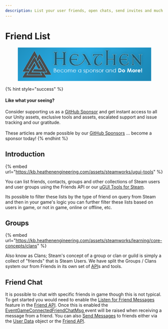 ```yaml
---
description: List your user friends, open chats, send invites and much more!
---
```


# Friend List

<figure><img src="../../../../../.gitbook/assets/512x128 Sponsor Banner.png" alt="Become a sponsor and Do More"><figcaption></figcaption></figure>

{% hint style="success" %}
#### Like what your seeing?

Consider supporting us as a [GitHub Sponsor](../../../../../) and get instant access to all our Unity assets, exclusive tools and assets, escalated support and issue tracking and our gratitude.\
\
These articles are made possible by our [GitHub Sponsors](https://github.com/sponsors/heathen-engineering) ... become a sponsor today!
{% endhint %}

## Introduction

{% embed url="https://kb.heathenengineering.com/assets/steamworks/ugui-tools" %}

You can list friends, contacts, groups and other collections of Steam users and user groups using the Friends API or our [uGUI Tools for Steam](broken-reference).

Its possible to filter these lists by the type of friend on query from Steam and then in your game's logic you can further filter these lists based on users in game, or not in game, online or offline, etc.

## Groups

{% embed url="https://kb.heathenengineering.com/assets/steamworks/learning/core-concepts/clans" %}

Also know as Clans; Steam's concept of a group or clan or guild is simply a collect of "friends" that is Steam Users. We have split the Groups / Clans system our from Friends in its own set of [API](../../../api/clans.md)s and tools.

## Friend Chat

It is possible to chat with specific friends in game though this is not typical. To get started you would need to enable the [Listen for Friend Messages](../../../api/friends.md#setlistenforfriendsmessages) feature in the [Friend API](../../../api/friends.md). Once this is enabled the [EventGameConnectedFriendChatMsg ](../../../api/friends.md#game-connected-friend-chat-msg)event will be raised when receiving a message from a friend. You can also [Send Messages](../../../data-layer/user-data.md#sendmessage) to friends either via the [User Data](../../../data-layer/user-data.md) object or the [Friend API](../../../api/friends.md).

